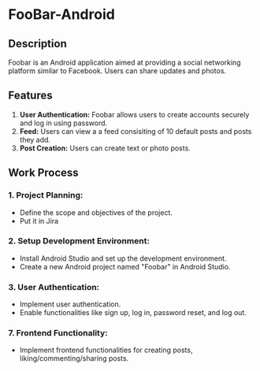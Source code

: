 # FooBar-Android

## Description
Foobar is an Android application aimed at providing a social networking platform similar to Facebook. Users can share updates and photos.

## Features
1. **User Authentication:** Foobar allows users to create accounts securely and log in using password.
2. **Feed:** Users can view a a feed consisiting of 10 default posts and posts they add.
3. **Post Creation:** Users can create text or photo posts.

## Work Process

### 1. Project Planning:
   - Define the scope and objectives of the project.
   - Put it in Jira

### 2. Setup Development Environment:
   - Install Android Studio and set up the development environment.
   - Create a new Android project named "Foobar" in Android Studio.

### 3. User Authentication:
   - Implement user authentication.
   - Enable functionalities like sign up, log in, password reset, and log out.

### 7. Frontend Functionality:
   - Implement frontend functionalities for creating posts, liking/commenting/sharing posts.
